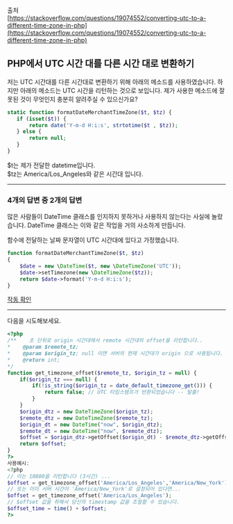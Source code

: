 출처  
[https://stackoverflow.com/questions/19074552/converting-utc-to-a-different-time-zone-in-php](https://stackoverflow.com/questions/19074552/converting-utc-to-a-different-time-zone-in-php)

## PHP에서 UTC 시간 대를 다른 시간 대로 변환하기

저는 UTC 시간대를 다른 시간대로 변환하기 위해 아래의 메소드를 사용하였습니다. 하지만 아래의 메소드는 UTC 시간을 리턴하는 것으로 보입니다. 제가 사용한 메소드에 잘못된 것이 무엇인지 충분히 알려주실 수 있으신가요?

```php
static function formatDateMerchantTimeZone($t, $tz) {
   if (isset($t)) {
       return date('Y-m-d H:i:s', strtotime($t , $tz));
   } else {
       return null;
   }
}
```

$t는 제가 전달한 datetime입니다.  
$tz는 America/Los\_Angeles와 같은 시간대 입니다.

---

### 4개의 답변 중 2개의 답변

많은 사람들이 DateTime 클래스를 인지하지 못하거나 사용하지 않는다는 사실에 놀랐습니다. DateTime 클래스는 이와 같은 작업을 거의 사소하게 만듭니다.

함수에 전달하는 날짜 문자열이 UTC 시간대에 있다고 가정했습니다.

```php
function formatDateMerchantTimeZone($t, $tz)
{
    $date = new \DateTime($t, new \DateTimeZone('UTC'));
    $date->setTimezone(new \DateTimeZone($tz));
    return $date->format('Y-m-d H:i:s');
}
```

[작동 확인](https://3v4l.org/rrLt9)

---

다음을 시도해보세요.

```php
<?php
/**    초 단위로 origin 시간대에서 remote 시간대의 offset을 리턴합니다..
*    @param $remote_tz;
*    @param $origin_tz; null 이면 서버의 현재 시간대가 origin 으로 사용됩니다.
*    @return int;
*/
function get_timezone_offset($remote_tz, $origin_tz = null) {
    if($origin_tz === null) {
        if(!is_string($origin_tz = date_default_timezone_get())) {
            return false; // UTC 타임스탬프가 반환되었습니다 -- 탈출!
        }
    }
    $origin_dtz = new DateTimeZone($origin_tz);
    $remote_dtz = new DateTimeZone($remote_tz);
    $origin_dt = new DateTime("now", $origin_dtz);
    $remote_dt = new DateTime("now", $remote_dtz);
    $offset = $origin_dtz->getOffset($origin_dt) - $remote_dtz->getOffset($remote_dt);
    return $offset;
}
?>
사용예시:
<?php
// 이는 10800을 리턴합니다 (3시간) ...
$offset = get_timezone_offset('America/Los_Angeles','America/New_York');
// 또는 이미 서버 시간이 'America/New_York'로 설정되어 있다면...
$offset = get_timezone_offset('America/Los_Angeles');
// $offset 값을 취해서 당신의 timestamp 값을 조절할 수 있습니다.
$offset_time = time() + $offset;
?>
```

